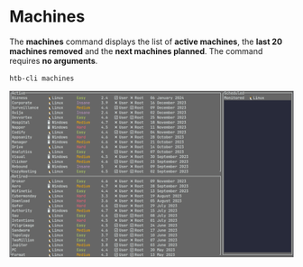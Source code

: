 # Machines

The **machines** command displays the list of **active machines**, the **last 20 machines removed** and the **next machines planned**. The command requires **no arguments**.

```bash
htb-cli machines
```

![Machines](/assets/commands/machines/info.png)